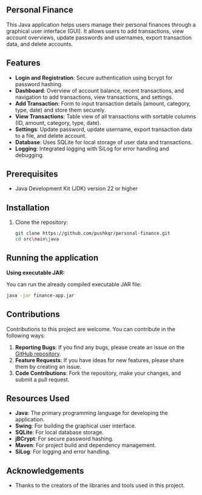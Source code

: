 ## Personal Finance

This Java application helps users manage their personal finances through a graphical user interface (GUI). It allows users to add transactions, view account overviews, update passwords and usernames, export transaction data, and delete accounts.

## Features

- **Login and Registration**: Secure authentication using bcrypt for password hashing.
- **Dashboard**: Overview of account balance, recent transactions, and navigation to add transactions, view transactions, and settings.
- **Add Transaction**: Form to input transaction details (amount, category, type, date) and store them securely.
- **View Transactions**: Table view of all transactions with sortable columns (ID, amount, category, type, date).
- **Settings**: Update password, update username, export transaction data to a file, and delete account.
- **Database**: Uses SQLite for local storage of user data and transactions.
- **Logging**: Integrated logging with SiLog for error handling and debugging.

## Prerequisites

- Java Development Kit (JDK) version 22 or higher

## Installation

1. Clone the repository:

   ```bash
   git clone https://github.com/pushkqr/personal-finance.git
   cd src\main\java
   ```

## Running the application

**Using executable JAR:**

You can run the already compiled executable JAR file:

```bash
java -jar finance-app.jar
```

## Contributions

Contributions to this project are welcome. You can contribute in the following ways:

1. **Reporting Bugs**: If you find any bugs, please create an issue on the [GitHub repository](https://github.com/pushkqr/personal-finance/issues).
2. **Feature Requests**: If you have ideas for new features, please share them by creating an issue.
3. **Code Contributions**: Fork the repository, make your changes, and submit a pull request.

## Resources Used

- **Java**: The primary programming language for developing the application.
- **Swing**: For building the graphical user interface.
- **SQLite**: For local database storage.
- **jBCrypt**: For secure password hashing.
- **Maven**: For project build and dependency management.
- **SiLog**: For logging and error handling.

## Acknowledgements

- Thanks to the creators of the libraries and tools used in this project.
